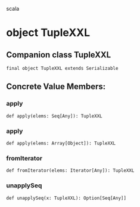 scala
# object TupleXXL

## Companion class TupleXXL

<pre><code class="language-scala" >final object TupleXXL extends Serializable</pre></code>
## Concrete Value Members:
### apply
<pre><code class="language-scala" >def apply(elems: Seq[Any]): TupleXXL</pre></code>

### apply
<pre><code class="language-scala" >def apply(elems: Array[Object]): TupleXXL</pre></code>

### fromIterator
<pre><code class="language-scala" >def fromIterator(elems: Iterator[Any]): TupleXXL</pre></code>

### unapplySeq
<pre><code class="language-scala" >def unapplySeq(x: TupleXXL): Option[Seq[Any]]</pre></code>

